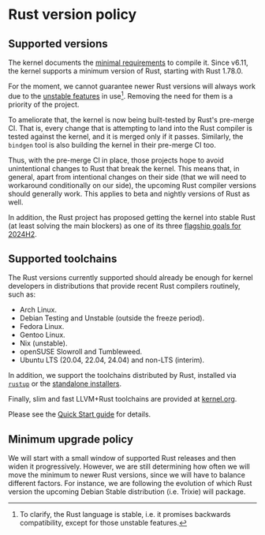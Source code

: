# Rust version policy

## Supported versions

The kernel documents the [minimal requirements](https://docs.kernel.org/process/changes.html) to compile it. Since v6.11, the kernel supports a minimum version of Rust, starting with Rust 1.78.0.

For the moment, we cannot guarantee newer Rust versions will always work due to the [unstable features](Unstable-features.md) in use[^rust-is-stable]. Removing the need for them is a priority of the project.

To ameliorate that, the kernel is now being built-tested by Rust's pre-merge CI. That is, every change that is attempting to land into the Rust compiler is tested against the kernel, and it is merged only if it passes. Similarly, the `bindgen` tool is also building the kernel in their pre-merge CI too.

Thus, with the pre-merge CI in place, those projects hope to avoid unintentional changes to Rust that break the kernel. This means that, in general, apart from intentional changes on their side (that we will need to workaround conditionally on our side), the upcoming Rust compiler versions should generally work. This applies to beta and nightly versions of Rust as well.

In addition, the Rust project has proposed getting the kernel into stable Rust (at least solving the main blockers) as one of its three [flagship goals for 2024H2](https://rust-lang.github.io/rust-project-goals/2024h2/index.html#flagship-goals).

[^rust-is-stable]: To clarify, the Rust language is stable, i.e. it promises backwards compatibility, except for those unstable features.

## Supported toolchains

The Rust versions currently supported should already be enough for kernel developers in distributions that provide recent Rust compilers routinely, such as:

  - Arch Linux.
  - Debian Testing and Unstable (outside the freeze period).
  - Fedora Linux.
  - Gentoo Linux.
  - Nix (unstable).
  - openSUSE Slowroll and Tumbleweed.
  - Ubuntu LTS (20.04, 22.04, 24.04) and non-LTS (interim).

In addition, we support the toolchains distributed by Rust, installed via [`rustup`](https://rust-lang.github.io/rustup/) or the [standalone installers](https://forge.rust-lang.org/infra/other-installation-methods.html#standalone-installers).

Finally, slim and fast LLVM+Rust toolchains are provided at [kernel.org](https://kernel.org/pub/tools/llvm/rust/).

Please see the [Quick Start guide](https://docs.kernel.org/rust/quick-start.html) for details.

## Minimum upgrade policy

We will start with a small window of supported Rust releases and then widen it progressively. However, we are still determining how often we will move the minimum to newer Rust versions, since we will have to balance different factors. For instance, we are following the evolution of which Rust version the upcoming Debian Stable distribution (i.e. Trixie) will package.
